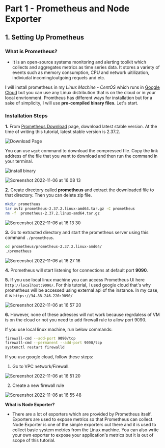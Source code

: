 # Part 1 - Prometheus and Node Exporter

## 1. Setting Up Prometheus 

### What is Prometheus?

- It is an open-source systems monitoring and alerting toolkit which collects and aggregates metrics as time series data. It stores a variety of events such as memory consumption, CPU and network uitilization, indiviudal incoming/outgoing requets and etc. 

I will install prometheus in my *Linux Machine - CentOS* which runs in [Google Cloud](https://cloud.google.com/) but you can use any Linux distribution that is on the cloud or in your local envrionment. Promtheus has different ways for installation but for a sake of simplicity, I will use **pre-compiled binary files**. Let's start.

### Installation Steps

**1.** From [Prometheus Download](https://prometheus.io/download/) page, download latest stable version. At the time of writing this tutorial, latest stable version is 2.37.2.

![Download Page](https://user-images.githubusercontent.com/67023632/200174808-2a09e7f1-d069-4c04-bd12-b2754adc1c2d.png)

You can use `wget` command to download the compressed file. Copy the link address of the file that you want to download and then run the command in your terminal.

![install binary](https://user-images.githubusercontent.com/67023632/200175277-5909e240-4ad1-4d1a-a743-50b407c5f183.png)

![Screenshot 2022-11-06 at 16 08 13](https://user-images.githubusercontent.com/67023632/200175512-4244151c-62a0-45be-9e89-59b55f839d8c.png)


**2.**  Create directory called **prometheus** and extract the downloaded file to that directory. Then you can delete zip file.

``` bash
mkdir prometheus
tar xvfz prometheus-2.37.2.linux-amd64.tar.gz -C prometheus
rm -f  prometheus-2.37.2.linux-amd64.tar.gz
```

![Screenshot 2022-11-06 at 16 13 30](https://user-images.githubusercontent.com/67023632/200175793-77bd4764-cb3f-4e57-9489-1a658a59f3b3.png)


**3.** Go to extracted directory and start the prometheus server using this command `./prometheus`.

``` bash
cd prometheus/prometheus-2.37.2.linux-amd64/
./prometheus
```

![Screenshot 2022-11-06 at 16 27 16](https://user-images.githubusercontent.com/67023632/200176521-56727b15-8954-40e9-abbf-82f674a9a697.png)

**4.** Prometheus will start listening for connections at default port **9090**. 

**5.** If you use local linux machine you can access Prometheus UI here `http://localhost:9090/`. For this tutorial, I used google cloud that's why prometheus will be accessed using external api of the instance. In my case, it is `https://34.88.246.220:9090/`

![Screenshot 2022-11-06 at 16 57 20](https://user-images.githubusercontent.com/67023632/200178177-0a58d9f3-76f0-49c4-b02b-05449314b4a9.png)

**6.** However, none of these adresses will not work because regrdaless of VM is on the cloud or not you need to add firewall rule to allow port 9090.

If you use local linux machine, run below commands:

``` bash
firewall-cmd --add-port 9090/tcp
firewall-cmd --permanent --add-port 9090/tcp
systemctl restart firewalld
```

If you use google cloud, follow these steps:

1. Go to VPC network/Firewall.

![Screenshot 2022-11-06 at 16 51 20](https://user-images.githubusercontent.com/67023632/200177832-289e253a-f356-401f-838a-1a01248d6471.png)


2. Create a new firewall rule

![Screenshot 2022-11-06 at 16 55 48](https://user-images.githubusercontent.com/67023632/200178090-3def84a5-058a-46e7-9662-f4b60da748bd.png)


**What is Node Exporter?** 

- There are a lot of exporters which are provided by Prometheus itself. Exporters are used to expose metrics so that Prometheus can collect. Node Exporter is one of the simple exporters out there and it is used to collect basic system metrics from the Linux machine. You can also write your own exporter to expose your application's metrics but it is out of scope of this tutorial.


